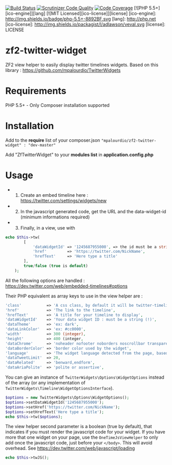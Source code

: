 [![Build Status](https://travis-ci.org/mpalourdio/zf2-twitter-widget.svg?branch=master)](https://travis-ci.org/mpalourdio/zf2-twitter-widget)
[![Scrutinizer Code Quality](https://scrutinizer-ci.com/g/mpalourdio/zf2-twitter-widget/badges/quality-score.png?b=master)](https://scrutinizer-ci.com/g/mpalourdio/zf2-twitter-widget/?branch=master)
[![Code Coverage](https://scrutinizer-ci.com/g/mpalourdio/zf2-twitter-widget/badges/coverage.png?b=master)](https://scrutinizer-ci.com/g/mpalourdio/zf2-twitter-widget/?branch=master)
[![PHP 5.5+][ico-engine]][lang]
[![MIT Licensed][ico-license]][license]
[ico-engine]: http://img.shields.io/badge/php-5.5+-8892BF.svg
[lang]: http://php.net
[ico-license]: http://img.shields.io/packagist/l/adlawson/veval.svg
[license]: LICENSE

zf2-twitter-widget
==================

ZF2 view helper to easily display twitter timelines widgets. Based on this library : https://github.com/mpalourdio/TwitterWidgets

Requirements
============
PHP 5.5+ - Only Composer installation supported

Installation
============
Add to the **require** list of your composer.json
```"mpalourdio/zf2-twitter-widget" : "dev-master"```

Add "ZfTwitterWidget" to your **modules list** in **application.config.php**

Usage
=====
- 1) Create an embed timeline here : https://twitter.com/settings/widgets/new
- 2) In the javascript generated code, get the URL and the data-widget-id (minimum informations required)
- 3) Finally, in a view, use with 

```php
echo $this->tw(
        [
            'dataWidgetId' => '1245687955000', => the id must be a string (quotes), because of long integer converted to float
            'href'         => 'https://twitter.com/NickName',
            'hrefText'     => 'Here type a title'
        ],
        true/false (true is default)
    );
```

All the following options are handled : https://dev.twitter.com/web/embedded-timelines#options

Their PHP equivalent as array keys to use in the view helper are  :

```php
'class'           => 'A css class, by default it will be twitter-timeline',
'href'            => 'The link to the timeline',
'hrefText'        => 'A title for your timeline to display',
'dataWidgetId'    => 'Your data widget ID : must be a string (!)',
'dataTheme'       => 'ex: dark',
'dataLinkColor'   => 'ex: #cc0000',
'width'           => 300 (integer),
'height'          => 400 (integer,
'dataChrome'      => 'noheader nofooter noborders noscrollbar transparent', => a string with options separated by a single space
'dataBorderColor' => 'border color used by the widget',
'language'        => 'The widget language detected from the page, based on the HTML lang attribute of your content. You can also set the HTML lang attribute on the embed code itself.',
'dataTweetLimit'  => 20,
'dataRelated'     => 'benward,endform',
'dataAriaPolite'  => 'polite or assertive',
```

You can give an instance of ```TwitterWidgets\Options\WidgetOptions``` instead of the array (or any implementation of ```TwitterWidgets\Timeline\WidgetOptionsInterface```).

```php
$options = new TwitterWidgets\Options\WidgetOptions();
$options->setDataWidgetId('1245687955000');
$options->setHref('https://twitter.com/NickName');
$options->setHrefText('Here type a title');
echo $this->tw($options);
```

The view helper second parameter is a boolean (true by default), that indicates if you must render the javascript code for your widget. If you have more that one widget on your page,
use the ```OneTimeJsViewHelper``` to only add once the javascript code, just before your ```</body>```. This will avoid overhead. See https://dev.twitter.com/web/javascript/loading

```php
echo $this->twJS();
```
